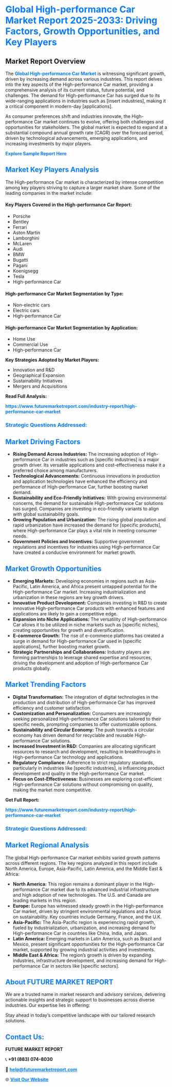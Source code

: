 <h1 style="color: #007BFF;">Global High-performance Car Market Report 2025-2033: Driving Factors, Growth Opportunities, and Key Players</h1>

<section id="overview">
<h2>Market Report Overview</h2>
<p>The <a href="https://www.futuremarketreport.com/industry-report/high-performance-car-market" style="color: #007BFF; text-decoration: none;"><strong>Global High-performance Car Market</strong></a> is witnessing significant growth, driven by increasing demand across various industries. This report delves into the key aspects of the High-performance Car market, providing a comprehensive analysis of its current status, future potential, and challenges. The demand for High-performance Car has surged due to its wide-ranging applications in industries such as [insert industries], making it a critical component in modern-day [applications].</p>
<p>As consumer preferences shift and industries innovate, the High-performance Car market continues to evolve, offering both challenges and opportunities for stakeholders. The global market is expected to expand at a substantial compound annual growth rate (CAGR) over the forecast period, driven by technological advancements, emerging applications, and increasing investments by major players.</p>
</section>

<section id="overview">
<p><a href="https://www.futuremarketreport.com/request-sample/reportId=100842" style="color: #007BFF; text-decoration: none;"><strong>Explore Sample Report Here</strong></a></p>
</section>

<section id="key-players">
<h2 style="color: #007BFF;">Market Key Players Analysis</h2>
<p>The High-performance Car market is characterized by intense competition among key players striving to capture a larger market share. Some of the leading companies in the market include:</p>
<h4>Key Players Covered in the High-performance Car Report:</h4>
<ul><li>Porsche</li><li>Bentley</li><li>Ferrari</li><li>Aston Martin</li><li>Lamborghini</li><li>McLaren</li><li>Audi</li><li>BMW</li><li>Bugatti</li><li>Pagani</li><li>Koenigsegg</li><li>Tesla</li><li>High-performance Car</li></ul>
<h4>High-performance Car Market Segmentation by Type:</h4>
<ul><li>Non-electric cars</li><li>Electric cars</li><li>High-performance Car</li></ul>

<h4>High-performance Car Market Segmentation by Application:</h4>
<ul><li>Home Use</li><li>Commercial Use</li><li>High-performance Car</li></ul>
<p><strong>Key Strategies Adopted by Market Players:</strong></p>
<ul>
<li>Innovation and R&D</li>
<li>Geographical Expansion</li>
<li>Sustainability Initiatives</li>
<li>Mergers and Acquisitions</li>
</ul>
</section>

<section>
<p><strong>Read Full Analysis: </strong></p><a href="https://www.futuremarketreport.com/industry-report/high-performance-car-market" style="color: #007BFF; text-decoration: none;"><strong>https://www.futuremarketreport.com/industry-report/high-performance-car-market</strong></a>
<h3 style="color: #007BFF;">Strategic Questions Addressed:</h3>
</section>

<section id="driving-factors">
<h2 style="color: #007BFF;">Market Driving Factors</h2>
<ul>
<li><strong>Rising Demand Across Industries:</strong> The increasing adoption of High-performance Car in industries such as [specific industries] is a major growth driver. Its versatile applications and cost-effectiveness make it a preferred choice among manufacturers.</li>
<li><strong>Technological Advancements:</strong> Continuous innovations in production and application technologies have enhanced the efficiency and performance of High-performance Car, further boosting market demand.</li>
<li><strong>Sustainability and Eco-Friendly Initiatives:</strong> With growing environmental concerns, the demand for sustainable High-performance Car solutions has surged. Companies are investing in eco-friendly variants to align with global sustainability goals.</li>
<li><strong>Growing Population and Urbanization:</strong> The rising global population and rapid urbanization have increased the demand for [specific products], where High-performance Car plays a vital role in meeting consumer needs.</li>
<li><strong>Government Policies and Incentives:</strong> Supportive government regulations and incentives for industries using High-performance Car have created a conducive environment for market growth.</li>
</ul>
</section>

<section id="growth-opportunities">
<h2 style="color: #007BFF;">Market Growth Opportunities</h2>
<ul>
<li><strong>Emerging Markets:</strong> Developing economies in regions such as Asia-Pacific, Latin America, and Africa present untapped potential for the High-performance Car market. Increasing industrialization and urbanization in these regions are key growth drivers.</li>
<li><strong>Innovative Product Development:</strong> Companies investing in R&D to create innovative High-performance Car products with enhanced features and applications are likely to gain a competitive edge.</li>
<li><strong>Expansion into Niche Applications:</strong> The versatility of High-performance Car allows it to be utilized in niche markets such as [specific niches], creating opportunities for growth and diversification.</li>
<li><strong>E-commerce Growth:</strong> The rise of e-commerce platforms has created a surge in demand for High-performance Car used in [specific applications], further boosting market growth.</li>
<li><strong>Strategic Partnerships and Collaborations:</strong> Industry players are forming partnerships to leverage shared expertise and resources, driving the development and adoption of High-performance Car products globally.</li>
</ul>
</section>

<section id="trending-factors">
<h2 style="color: #007BFF;">Market Trending Factors</h2>
<ul>
<li><strong>Digital Transformation:</strong> The integration of digital technologies in the production and distribution of High-performance Car has improved efficiency and customer satisfaction.</li>
<li><strong>Customization and Personalization:</strong> Consumers are increasingly seeking personalized High-performance Car solutions tailored to their specific needs, prompting companies to offer customizable options.</li>
<li><strong>Sustainability and Circular Economy:</strong> The push towards a circular economy has driven demand for recyclable and reusable High-performance Car solutions.</li>
<li><strong>Increased Investment in R&D:</strong> Companies are allocating significant resources to research and development, resulting in breakthroughs in High-performance Car technology and applications.</li>
<li><strong>Regulatory Compliance:</strong> Adherence to strict regulatory standards, particularly in industries like [specific industries], is influencing product development and quality in the High-performance Car market.</li>
<li><strong>Focus on Cost-Effectiveness:</strong> Businesses are exploring cost-efficient High-performance Car solutions without compromising on quality, making the market more competitive.</li>
</ul>
</section>

<section>
<p><strong>Get Full Report: </strong></p><a href="https://www.futuremarketreport.com/industry-report/high-performance-car-market" style="color: #007BFF; text-decoration: none;"><strong>https://www.futuremarketreport.com/industry-report/high-performance-car-market</strong></a>
<h3 style="color: #007BFF;">Strategic Questions Addressed:</h3>
</section>


<section id="regional-analysis">
<h2 style="color: #007BFF;">Market Regional Analysis</h2>
<p>The global High-performance Car market exhibits varied growth patterns across different regions. The key regions analyzed in this report include North America, Europe, Asia-Pacific, Latin America, and the Middle East & Africa:</p>
<ul>
<li><strong>North America:</strong> This region remains a dominant player in the High-performance Car market due to its advanced industrial infrastructure and high adoption of new technologies. The U.S. and Canada are leading markets in this region.</li>
<li><strong>Europe:</strong> Europe has witnessed steady growth in the High-performance Car market, driven by stringent environmental regulations and a focus on sustainability. Key countries include Germany, France, and the U.K.</li>
<li><strong>Asia-Pacific:</strong> The Asia-Pacific region is experiencing rapid growth, fueled by industrialization, urbanization, and increasing demand for High-performance Car in countries like China, India, and Japan.</li>
<li><strong>Latin America:</strong> Emerging markets in Latin America, such as Brazil and Mexico, present significant opportunities for the High-performance Car market, supported by growing industrial activities and investments.</li>
<li><strong>Middle East & Africa:</strong> The region’s growth is driven by expanding industries, infrastructure development, and increasing demand for High-performance Car in sectors like [specific sectors].</li>
</ul>
</section>

<footer>
<h2 style="color: #007BFF;">About FUTURE MARKET REPORT</h2>
<p>We are a trusted name in market research and advisory services, delivering actionable insights and strategic support to businesses across diverse industries. Our expertise lies in offering:</p>

<p>Stay ahead in today’s competitive landscape with our tailored research solutions.</p>

<h2 style="color: #007BFF;">Contact Us:</h2>
<p><strong>FUTURE MARKET REPORT</strong></p>
<p>📞 <strong>+91 (883) 074-8030</strong></p>
<p>📧 <strong><a href="mailto:help@futuremarketreport.com" style="color: #007BFF;">help@futuremarketreport.com</a></strong></p>
<p>🌐 <strong><a href="https://www.futuremarketreport.com/" style="color: #007BFF;">Visit Our Website</a></strong></p>
</footer>